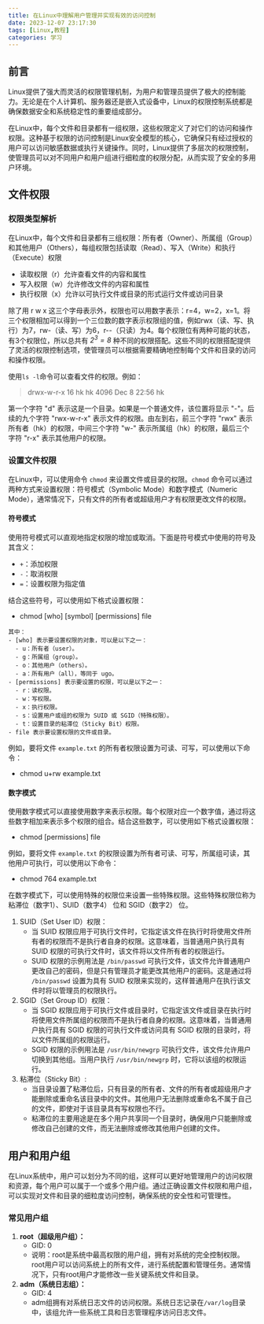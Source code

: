 ```yaml
---
title: 在Linux中理解用户管理并实现有效的访问控制
date: 2023-12-07 23:17:30
tags: [Linux,教程]
categories: 学习
---
```


## 前言

Linux提供了强大而灵活的权限管理机制，为用户和管理员提供了极大的控制能力。无论是在个人计算机、服务器还是嵌入式设备中，Linux的权限控制系统都是确保数据安全和系统稳定性的重要组成部分。

在Linux中，每个文件和目录都有一组权限，这些权限定义了对它们的访问和操作权限。这种基于权限的访问控制是Linux安全模型的核心，它确保只有经过授权的用户可以访问敏感数据或执行关键操作。同时，Linux提供了多层次的权限控制，使管理员可以对不同用户和用户组进行细粒度的权限分配，从而实现了安全的多用户环境。



## 文件权限

### 权限类型解析

在Linux中，每个文件和目录都有三组权限：所有者（Owner）、所属组（Group）和其他用户（Others），每组权限包括读取（Read）、写入（Write）和执行（Execute）权限

- 读取权限（r）允许查看文件的内容和属性
- 写入权限（w）允许修改文件的内容和属性
- 执行权限（x）允许以可执行文件或目录的形式运行文件或访问目录

除了用 r w x 这三个字母表示外，权限也可以用数字表示：r=4，w=2，x=1。将三个权限相加可以得到一个三位数的数字表示权限组的值，例如rwx（读、写、执行）为7，rw-（读、写）为6，r--（只读）为4。每个权限位有两种可能的状态，有3个权限位，所以总共有 *$2^3 = 8$* 种不同的权限搭配。这些不同的权限搭配提供了灵活的权限控制选项，使管理员可以根据需要精确地控制每个文件和目录的访问和操作权限。

使用`ls -l`命令可以查看文件的权限。例如：

> drwx-w-r-x 16 hk    hk    4096 Dec  8 22:56 hk

第一个字符 "d" 表示这是一个目录。如果是一个普通文件，该位置将显示 "-"。后续的九个字符 "rwx-w-r-x" 表示文件的权限。由左到右，前三个字符 "rwx" 表示所有者（hk）的权限，中间三个字符 "w-" 表示所属组（hk）的权限，最后三个字符 "r-x" 表示其他用户的权限。



### 设置文件权限

在Linux中，可以使用命令 `chmod` 来设置文件或目录的权限。`chmod` 命令可以通过两种方式来设置权限：符号模式（Symbolic Mode）和数字模式（Numeric Mode），通常情况下，只有文件的所有者或超级用户才有权限更改文件的权限。

#### 符号模式

使用符号模式可以直观地指定权限的增加或取消。下面是符号模式中使用的符号及其含义：

- `+`：添加权限
- `-`：取消权限
- `=`：设置权限为指定值

结合这些符号，可以使用如下格式设置权限：

- chmod [who] [symbol] [permissions] file

```
其中：
- [who] 表示要设置权限的对象，可以是以下之一：
  - u：所有者（user）。
  - g：所属组（group）。
  - o：其他用户（others）。
  - a：所有用户（all），等同于 ugo。
- [permissions] 表示要设置的权限，可以是以下之一：
  - r：读权限。
  - w：写权限。
  - x：执行权限。
  - s：设置用户或组的权限为 SUID 或 SGID（特殊权限）。
  - t：设置目录的粘滞位（Sticky Bit）权限。
- file 表示要设置权限的文件或目录。
```

例如，要将文件 `example.txt` 的所有者权限设置为可读、可写，可以使用以下命令：

- chmod u+rw example.txt



#### 数字模式

使用数字模式可以直接使用数字来表示权限。每个权限对应一个数字值，通过将这些数字相加来表示多个权限的组合。结合这些数字，可以使用如下格式设置权限：

- chmod [permissions] file

例如，要将文件 `example.txt` 的权限设置为所有者可读、可写，所属组可读，其他用户可执行，可以使用以下命令：

- chmod 764 example.txt



在数字模式下，可以使用特殊的权限位来设置一些特殊权限。这些特殊权限位称为粘滞位（数字1）、SUID（数字4） 位和 SGID（数字2） 位。

1. SUID（Set User ID）权限：
   - 当 SUID 权限应用于可执行文件时，它指定该文件在执行时将使用文件所有者的权限而不是执行者自身的权限。这意味着，当普通用户执行具有 SUID 权限的可执行文件时，该文件将以文件所有者的权限运行。
   - SUID 权限的示例用法是 `/bin/passwd` 可执行文件，该文件允许普通用户更改自己的密码，但是只有管理员才能更改其他用户的密码。这是通过将 `/bin/passwd` 设置为具有 SUID 权限来实现的，这样普通用户在执行该文件时将以管理员的权限执行。
2. SGID（Set Group ID）权限：
   - 当 SGID 权限应用于可执行文件或目录时，它指定该文件或目录在执行时将使用文件所属组的权限而不是执行者自身的权限。这意味着，当普通用户执行具有 SGID 权限的可执行文件或访问具有 SGID 权限的目录时，将以文件所属组的权限运行。
   - SGID 权限的示例用法是 `/usr/bin/newgrp` 可执行文件，该文件允许用户切换到其他组。当用户执行 `/usr/bin/newgrp` 时，它将以该组的权限运行。
3. 粘滞位（Sticky Bit）:
   - 当目录设置了粘滞位后，只有目录的所有者、文件的所有者或超级用户才能删除或重命名该目录中的文件。其他用户无法删除或重命名不属于自己的文件，即使对于该目录具有写权限也不行。
   - 粘滞位的主要用途是在多个用户共享同一个目录时，确保用户只能删除或修改自己创建的文件，而无法删除或修改其他用户创建的文件。





## 用户和用户组

在Linux系统中，用户可以划分为不同的组，这样可以更好地管理用户的访问权限和资源，每个用户可以属于一个或多个用户组。通过正确设置文件权限和用户组，可以实现对文件和目录的细粒度访问控制，确保系统的安全性和可管理性。







### 常见用户组

1. **root（超级用户组）：**
   - GID: 0
   - 说明：root是系统中最高权限的用户组，拥有对系统的完全控制权限。root用户可以访问系统上的所有文件，进行系统配置和管理任务。通常情况下，只有root用户才能修改一些关键系统文件和目录。
2. **adm（系统日志组）：**
   - GID: 4
   - adm组拥有对系统日志文件的访问权限。系统日志记录在`/var/log`目录中，该组允许一些系统工具和日志管理程序访问日志文件。

